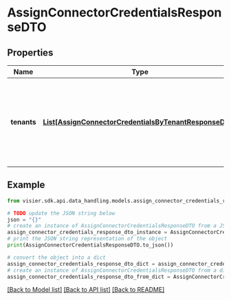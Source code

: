 # AssignConnectorCredentialsResponseDTO


## Properties

Name | Type | Description | Notes
------------ | ------------- | ------------- | -------------
**tenants** | [**List[AssignConnectorCredentialsByTenantResponseDTO]**](AssignConnectorCredentialsByTenantResponseDTO.md) | A list of objects representing the tenants and data connectors that were assigned connector credentials. | [optional] 

## Example

```python
from visier.sdk.api.data_handling.models.assign_connector_credentials_response_dto import AssignConnectorCredentialsResponseDTO

# TODO update the JSON string below
json = "{}"
# create an instance of AssignConnectorCredentialsResponseDTO from a JSON string
assign_connector_credentials_response_dto_instance = AssignConnectorCredentialsResponseDTO.from_json(json)
# print the JSON string representation of the object
print(AssignConnectorCredentialsResponseDTO.to_json())

# convert the object into a dict
assign_connector_credentials_response_dto_dict = assign_connector_credentials_response_dto_instance.to_dict()
# create an instance of AssignConnectorCredentialsResponseDTO from a dict
assign_connector_credentials_response_dto_from_dict = AssignConnectorCredentialsResponseDTO.from_dict(assign_connector_credentials_response_dto_dict)
```
[[Back to Model list]](../README.md#documentation-for-models) [[Back to API list]](../README.md#documentation-for-api-endpoints) [[Back to README]](../README.md)


